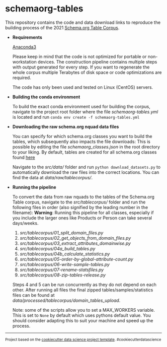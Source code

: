 # schemaorg-tables

This repository contains the code and data download links to reproduce the building process of the 2021 [Schema.org Table Corpus](http://webdatacommons.org/structureddata/schemaorgtables/).

* **Requirements**

    [Anaconda3](https://www.anaconda.com/products/individual)

    Please keep in mind that the code is not optimized for portable or non-workstation devices. The construction pipeline contains multiple steps with output generated for every step. If you want to regenerate the whole corpus multiple Terabytes of disk space or code optimizations are required.

    The code has only been used and tested on Linux (CentOS) servers.

* **Building the conda environment**

    To build the exact conda environment used for building the corpus, navigate to the project root folder where the file *schemaorg-tables.yml* is located and run ```conda env create -f schemaorg-tables.yml```

* **Downloading the raw schema.org nquad data files**
	
	You can specify for which schema.org classes you want to build the tables, which subsequently also impacts the file downloads: This is possible by editing the file *schemaorg_classes.json* in the root directory to your liking. By default, tables are created for all schema.org classes found [here](http://webdatacommons.org/structureddata/2020-12/stats/schema_org_subsets.html)
    
    Navigate to the *src/data/* folder and run ```python download_datasets.py``` to automatically download the raw files into the correct locations.
    You can find the data at *data/raw/tablecorpus/*.

* **Running the pipeline**

    To convert the data from raw nquads to the tables of the Schema.org Table corpus, navigate to the *src/tablecorpus/* folder and run the following files in order (also signified by the leading number in the filename):
    **Warning**: Running this pipeline for all classes, especially if you include the larger ones like Products or Person can take several days/weeks.
    
    1. *src/tablecorpus/01_split_domain_files.py*
    2. *src/tablecorpus/02_get_objects_from_domain_files.py*
    3. *src/tablecorpus/03_extract_attributes_domainwise.py*
    4. *src/tablecorpus/04a_build_tables.py*
    5. *src/tablecorpus/04b_calculate_statistics.py*
    6. *src/tablecorpus/05-order-by-global-attribute-count.py*
    7. *src/tablecorpus/06-write-sample-tables.py*
    8. *src/tablecorpus/07-rename-statsfiles.py*
    9. *src/tablecorpus/08-zip-tables-release.py*
    
    Steps 4 and 5 can be run concurrently as they do not depend on each other. After running all files the final zipped tables/samples/statistics files can be found at *data/processed/tablecorpus/domain_tables_upload*.
    
    Note: some of the scripts allow you to set a MAX_WORKERS variable. This is set to ```None``` by default which uses pythons default value. You should consider adapting this to suit your machine and speed up the process.

--------

<p><small>Project based on the <a target="_blank" href="https://drivendata.github.io/cookiecutter-data-science/">cookiecutter data science project template</a>. #cookiecutterdatascience</small></p>

